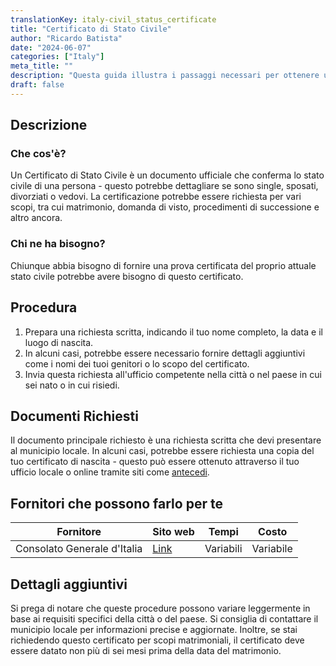 ```yaml
---
translationKey: italy-civil_status_certificate
title: "Certificato di Stato Civile"
author: "Ricardo Batista"
date: "2024-06-07"
categories: ["Italy"]
meta_title: ""
description: "Questa guida illustra i passaggi necessari per ottenere un Certificato di Stato Civile in Italia, insieme a informazioni essenziali come documenti richiesti, fornitori e dettagli aggiuntivi."
draft: false
---
```


## Descrizione
### Che cos'è?
Un Certificato di Stato Civile è un documento ufficiale che conferma lo stato civile di una persona - questo potrebbe dettagliare se sono single, sposati, divorziati o vedovi. La certificazione potrebbe essere richiesta per vari scopi, tra cui matrimonio, domanda di visto, procedimenti di successione e altro ancora.

### Chi ne ha bisogno?
Chiunque abbia bisogno di fornire una prova certificata del proprio attuale stato civile potrebbe avere bisogno di questo certificato.

## Procedura
1. Prepara una richiesta scritta, indicando il tuo nome completo, la data e il luogo di nascita.
2. In alcuni casi, potrebbe essere necessario fornire dettagli aggiuntivi come i nomi dei tuoi genitori o lo scopo del certificato.
3. Invia questa richiesta all'ufficio competente nella città o nel paese in cui sei nato o in cui risiedi.

## Documenti Richiesti
Il documento principale richiesto è una richiesta scritta che devi presentare al municipio locale. In alcuni casi, potrebbe essere richiesta una copia del tuo certificato di nascita - questo può essere ottenuto attraverso il tuo ufficio locale o online tramite siti come [antecedi](https://www.anteceedinti.com).

## Fornitori che possono farlo per te

| Fornitore         |     Sito web                |     Tempi        |       Costo         |
| ----------------- | ---------------------------- |  :-------------: |  :-------------:   |
| Consolato Generale d'Italia|  [Link](http://consnewyork.esteri.it)  |      Variabili      |        Variabile     |

## Dettagli aggiuntivi
Si prega di notare che queste procedure possono variare leggermente in base ai requisiti specifici della città o del paese. Si consiglia di contattare il municipio locale per informazioni precise e aggiornate. Inoltre, se stai richiedendo questo certificato per scopi matrimoniali, il certificato deve essere datato non più di sei mesi prima della data del matrimonio.